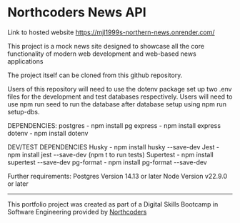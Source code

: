 # Northcoders News API



Link to hosted website https://mjl1999s-northern-news.onrender.com/


This project is a mock news site designed to showcase all the core functionality of modern web development and web-based news applications

The project itself can be cloned from this github repository.

Users of this repository will need to use the dotenv package set up two .env files for the development and test databases respectively.
Users will need to use npm run seed to run the database after database setup using npm run setup-dbs.

DEPENDENCIES:
postgres - npm install pg
express - npm install express
dotenv - npm install dotenv

DEV/TEST DEPENDENCIES
Husky - npm install husky --save-dev
Jest - npm install jest --save-dev (npm t to run tests)
Supertest - npm install supertest --save-dev
pg-format - npm install pg-format --save-dev

Further requirements:
Postgres Version 14.13 or later
Node Version v22.9.0 or later



--- 

This portfolio project was created as part of a Digital Skills Bootcamp in Software Engineering provided by [Northcoders](https://northcoders.com/)
